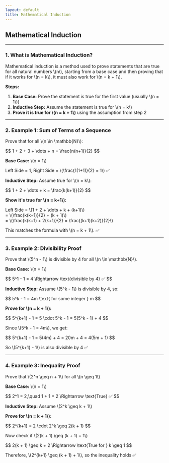 ```yaml
---
layout: default
title: Mathematical Induction
---
```


<div>
  <h2>Mathematical Induction</h2>

  <hr>

  <h3>1. What is Mathematical Induction?</h3>
  <p>Mathematical induction is a method used to prove statements that are true for all natural numbers \(n\), starting from a base case and then proving that if it works for \(n = k\), it must also work for \(n = k + 1\).</p>

  <p><strong>Steps:</strong></p>
  <ol>
    <li><strong>Base Case:</strong> Prove the statement is true for the first value (usually \(n = 1\))</li>
    <li><strong>Inductive Step:</strong> Assume the statement is true for \(n = k\)</li>
    <li><strong>Prove it is true for \(n = k + 1\)</strong> using the assumption from step 2</li>
  </ol>

  <hr>

  <h3>2. Example 1: Sum of Terms of a Sequence</h3>
  <p>Prove that for all \(n \in \mathbb{N}\):</p>
  <div>$$
  1 + 2 + 3 + \dots + n = \frac{n(n+1)}{2}
  $$</div>

  <p><strong>Base Case:</strong> \(n = 1\)</p>
  <div>Left Side = 1, Right Side = \(\frac{1(1+1)}{2} = 1\) ✅</div>

  <p><strong>Inductive Step:</strong> Assume true for \(n = k\):</p>
  <div>$$
  1 + 2 + \dots + k = \frac{k(k+1)}{2}
  $$</div>

  <p><strong>Show it's true for \(n = k+1\):</strong></p>
  <div>Left Side = \(1 + 2 + \dots + k + (k+1)\)</div>
  <div>= \(\frac{k(k+1)}{2} + (k + 1)\)</div>
  <div>= \(\frac{k(k+1) + 2(k+1)}{2} = \frac{(k+1)(k+2)}{2}\)</div>

  <p>This matches the formula with \(n = k + 1\). ✅</p>

  <hr>

  <h3>3. Example 2: Divisibility Proof</h3>
  <p>Prove that \(5^n - 1\) is divisible by 4 for all \(n \in \mathbb{N}\).</p>

  <p><strong>Base Case:</strong> \(n = 1\)</p>
  <div>$$
  5^1 - 1 = 4 \Rightarrow \text{divisible by 4} ✅
  $$</div>

  <p><strong>Inductive Step:</strong> Assume \(5^k - 1\) is divisible by 4, so:</p>
  <div>$$
  5^k - 1 = 4m \text{ for some integer } m
  $$</div>

  <p><strong>Prove for \(n = k + 1\):</strong></p>
  <div>$$
  5^{k+1} - 1 = 5 \cdot 5^k - 1 = 5(5^k - 1) + 4
  $$</div>

  <p>Since \(5^k - 1 = 4m\), we get:</p>
  <div>$$
  5^{k+1} - 1 = 5(4m) + 4 = 20m + 4 = 4(5m + 1)
  $$</div>

  <p>So \(5^{k+1} - 1\) is also divisible by 4 ✅</p>

  <hr>

  <h3>4. Example 3: Inequality Proof</h3>
  <p>Prove that \(2^n \geq n + 1\) for all \(n \geq 1\)</p>

  <p><strong>Base Case:</strong> \(n = 1\)</p>
  <div>$$
  2^1 = 2,\quad 1 + 1 = 2 \Rightarrow \text{True} ✅
  $$</div>

  <p><strong>Inductive Step:</strong> Assume \(2^k \geq k + 1\)</p>
  <p><strong>Prove for \(n = k + 1\):</strong></p>
  <div>$$
  2^{k+1} = 2 \cdot 2^k \geq 2(k + 1)
  $$</div>

  <p>Now check if \(2(k + 1) \geq (k + 1) + 1\)</p>
  <div>$$
  2(k + 1) \geq k + 2 \Rightarrow \text{True for } k \geq 1
  $$</div>

  <p>Therefore, \(2^{k+1} \geq (k + 1) + 1\), so the inequality holds ✅</p>

</div>
